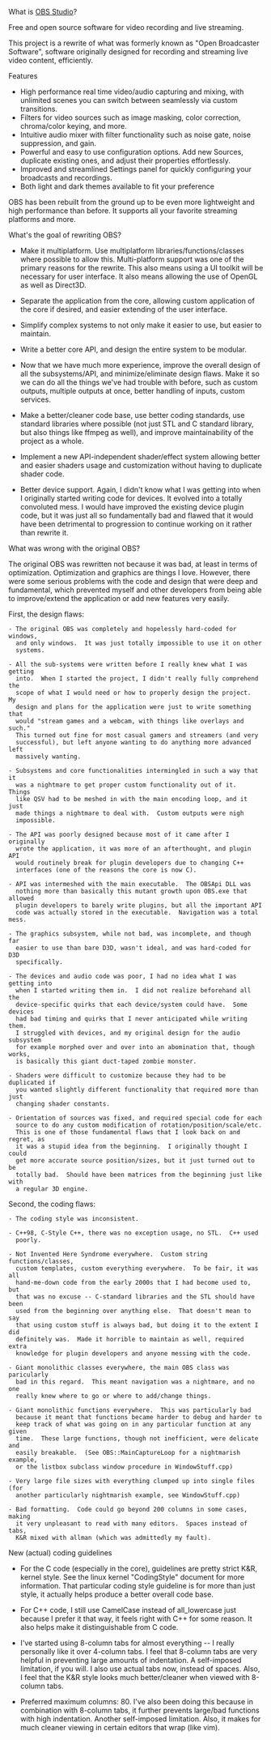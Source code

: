 
What is [OBS Studio](https://projectobs.com/en/download/)?

  Free and open source software for video recording and live streaming.
  
  This project is a rewrite of what was formerly known as "Open Broadcaster
  Software", software originally designed for recording and streaming live
  video content, efficiently.
  
  Features
  
  - High performance real time video/audio capturing and mixing, with unlimited scenes you can switch between seamlessly via custom transitions.
  - Filters for video sources such as image masking, color correction, chroma/color keying, and more.
  - Intuitive audio mixer with filter functionality such as noise gate, noise suppression, and gain.
  - Powerful and easy to use configuration options. Add new Sources, duplicate existing ones, and adjust their properties effortlessly.
  - Improved and streamlined Settings panel for quickly configuring your broadcasts and recordings.
  - Both light and dark themes available to fit your preference
  
  OBS has been rebuilt from the ground up to be even more lightweight and high performance than before.
It supports all your favorite streaming platforms and more.

What's the goal of rewriting OBS?

 - Make it multiplatform.  Use multiplatform libraries/functions/classes where
   possible to allow this.  Multi-platform support was one of the primary
   reasons for the rewrite.  This also means using a UI toolkit will be
   necessary for user interface.  It also means allowing the use of OpenGL as
   well as Direct3D.

 - Separate the application from the core, allowing custom application of
   the core if desired, and easier extending of the user interface.

 - Simplify complex systems to not only make it easier to use, but easier to
   maintain.

 - Write a better core API, and design the entire system to be modular.

 - Now that we have much more experience, improve the overall design of all
   the subsystems/API, and minimize/eliminate design flaws.  Make it so we can
   do all the things we've had trouble with before, such as custom outputs,
   multiple outputs at once, better handling of inputs, custom services.

 - Make a better/cleaner code base, use better coding standards, use standard
   libraries where possible (not just STL and C standard library, but also
   things like ffmpeg as well), and improve maintainability of the project as a
   whole.

 - Implement a new API-independent shader/effect system allowing better and
   easier shaders usage and customization without having to duplicate shader
   code.

 - Better device support.  Again, I didn't know what I was getting into when
   I originally started writing code for devices.  It evolved into a totally
   convoluted mess.  I would have improved the existing device plugin code, but
   it was just all so fundamentally bad and flawed that it would have been
   detrimental to progression to continue working on it rather than rewrite it.


What was wrong with the original OBS?

  The original OBS was rewritten not because it was bad, at least in terms of
  optimization.  Optimization and graphics are things I love.  However, there
  were some serious problems with the code and design that were deep and
  fundamental, which prevented myself and other developers from being able to
  improve/extend the application or add new features very easily.

  First, the design flaws:

    - The original OBS was completely and hopelessly hard-coded for windows,
      and only windows.  It was just totally impossible to use it on other
      systems.

    - All the sub-systems were written before I really knew what I was getting
      into.  When I started the project, I didn't really fully comprehend the
      scope of what I would need or how to properly design the project.  My
      design and plans for the application were just to write something that
      would "stream games and a webcam, with things like overlays and such."
      This turned out fine for most casual gamers and streamers (and very
      successful), but left anyone wanting to do anything more advanced left
      massively wanting.

    - Subsystems and core functionalities intermingled in such a way that it
      was a nightmare to get proper custom functionality out of it.  Things
      like QSV had to be meshed in with the main encoding loop, and it just
      made things a nightmare to deal with.  Custom outputs were nigh
      impossible.

    - The API was poorly designed because most of it came after I originally
      wrote the application, it was more of an afterthought, and plugin API
      would routinely break for plugin developers due to changing C++
      interfaces (one of the reasons the core is now C).

    - API was intermeshed with the main executable.  The OBSApi DLL was
      nothing more than basically this mutant growth upon OBS.exe that allowed
      plugin developers to barely write plugins, but all the important API
      code was actually stored in the executable.  Navigation was a total mess.

    - The graphics subsystem, while not bad, was incomplete, and though far
      easier to use than bare D3D, wasn't ideal, and was hard-coded for D3D
      specifically.

    - The devices and audio code was poor, I had no idea what I was getting into
      when I started writing them in.  I did not realize beforehand all the
      device-specific quirks that each device/system could have.  Some devices
      had bad timing and quirks that I never anticipated while writing them.
      I struggled with devices, and my original design for the audio subsystem
      for example morphed over and over into an abomination that, though works,
      is basically this giant duct-taped zombie monster.

    - Shaders were difficult to customize because they had to be duplicated if
      you wanted slightly different functionality that required more than just
      changing shader constants.

    - Orientation of sources was fixed, and required special code for each
      source to do any custom modification of rotation/position/scale/etc.
      This is one of those fundamental flaws that I look back on and regret, as
      it was a stupid idea from the beginning.  I originally thought I could
      get more accurate source position/sizes, but it just turned out to be
      totally bad.  Should have been matrices from the beginning just like with
      a regular 3D engine.

  Second, the coding flaws:

    - The coding style was inconsistent.

    - C++98, C-Style C++, there was no exception usage, no STL.  C++ used
      poorly.

    - Not Invented Here Syndrome everywhere.  Custom string functions/classes,
      custom templates, custom everything everywhere.  To be fair, it was all
      hand-me-down code from the early 2000s that I had become used to, but
      that was no excuse -- C-standard libraries and the STL should have been
      used from the beginning over anything else.  That doesn't mean to say
      that using custom stuff is always bad, but doing it to the extent I did
      definitely was.  Made it horrible to maintain as well, required extra
      knowledge for plugin developers and anyone messing with the code.

    - Giant monolithic classes everywhere, the main OBS class was paricularly
      bad in this regard.  This meant navigation was a nightmare, and no one
      really knew where to go or where to add/change things.

    - Giant monolithic functions everywhere.  This was particularly bad
      because it meant that functions became harder to debug and harder to
      keep track of what was going on in any particular function at any given
      time.  These large functions, though not inefficient, were delicate and
      easily breakable.  (See OBS::MainCaptureLoop for a nightmarish example,
      or the listbox subclass window procedure in WindowStuff.cpp)

    - Very large file sizes with everything clumped up into single files (for
      another particularly nightmarish example, see WindowStuff.cpp)

    - Bad formatting.  Code could go beyond 200 columns in some cases, making
      it very unpleasant to read with many editors.  Spaces instead of tabs,
      K&R mixed with allman (which was admittedly my fault).

New (actual) coding guidelines

 - For the C code (especially in the core), guidelines are pretty strict K&R,
   kernel style.  See the linux kernel "CodingStyle" document for more
   information.  That particular coding style guideline is for more than just
   style, it actually helps produce a better overall code base.

 - For C++ code, I still use CamelCase instead of all_lowercase just because
   I prefer it that way, it feels right with C++ for some reason.  It also
   helps make it distinguishable from C code.

 - I've started using 8-column tabs for almost everything -- I really
   personally like it over 4-column tabs.  I feel that 8-column tabs are very
   helpful in preventing large amounts of indentation.  A self-imposed
   limitation, if you will.  I also use actual tabs now, instead of spaces.
   Also, I feel that the K&R style looks much better/cleaner when viewed with
   8-column tabs.

 - Preferred maximum columns: 80.  I've also been doing this because in
   combination with 8-column tabs, it further prevents large/bad functions
   with high indentation.  Another self-imposed limitation.  Also, it makes
   for much cleaner viewing in certain editors that wrap (like vim).
